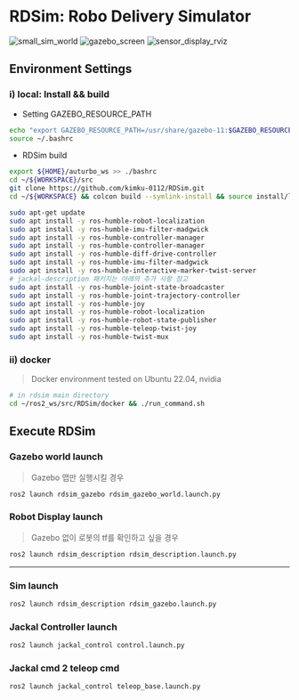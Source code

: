 # RDSim: Robo Delivery Simulator

![small_sim_world](./fig/small_sim_world.png)
![gazebo_screen](./fig/gazebo_screen.png)
![sensor_display_rviz](./fig/sensor_display_rviz.png)

## Environment Settings
### i) local: Install && build

* Setting GAZEBO_RESOURCE_PATH
```sh
echo "export GAZEBO_RESOURCE_PATH=/usr/share/gazebo-11:$GAZEBO_RESOURCE_PATH" >> ~/.bashrc
source ~/.bashrc
```

* RDSim build
```bash
export ${HOME}/auturbo_ws >> ./bashrc
cd ~/${WORKSPACE}/src 
git clone https://github.com/kimku-0112/RDSim.git
cd ~/${WORKSPACE} && colcon build --symlink-install && source install/local_setup.bash
```

```bash
sudo apt-get update
sudo apt install -y ros-humble-robot-localization
sudo apt install -y ros-humble-imu-filter-madgwick
sudo apt install -y ros-humble-controller-manager
sudo apt install -y ros-humble-controller-manager
sudo apt install -y ros-humble-diff-drive-controller
sudo apt install -y ros-humble-imu-filter-madgwick
sudo apt install -y ros-humble-interactive-marker-twist-server
# jackal-description 패키지는 아래의 추가 사항 참고
sudo apt install -y ros-humble-joint-state-broadcaster
sudo apt install -y ros-humble-joint-trajectory-controller
sudo apt install -y ros-humble-joy
sudo apt install -y ros-humble-robot-localization
sudo apt install -y ros-humble-robot-state-publisher
sudo apt install -y ros-humble-teleop-twist-joy
sudo apt install -y ros-humble-twist-mux
```


### ii) docker

> Docker environment tested on Ubuntu 22.04, nvidia
> 

```bash
# in rdsim main directory
cd ~/ros2_ws/src/RDSim/docker && ./run_command.sh 
```

## Execute RDSim
### Gazebo world launch

> Gazebo 맵만 실행시킬 경우
> 

```bash
ros2 launch rdsim_gazebo rdsim_gazebo_world.launch.py  
```

### Robot Display launch 

> Gazebo 없이 로봇의 tf를 확인하고 싶을 경우
> 

```bash
ros2 launch rdsim_description rdsim_description.launch.py 
```


---

### Sim launch

```bash
ros2 launch rdsim_description rdsim_gazebo.launch.py 
```

### Jackal Controller launch

```bash
ros2 launch jackal_control control.launch.py 
```

### Jackal cmd 2 teleop cmd

```bash
ros2 launch jackal_control teleop_base.launch.py 
```
